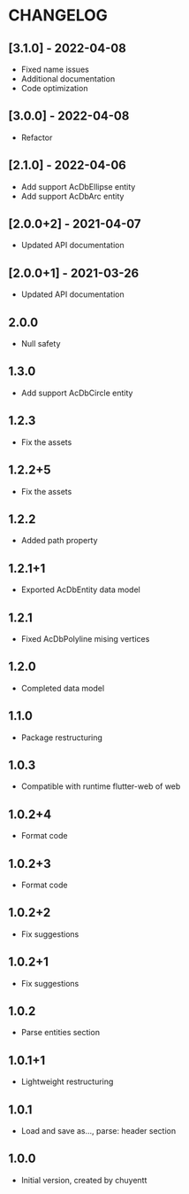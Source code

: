 # CHANGELOG

## [3.1.0] - 2022-04-08

* Fixed name issues
* Additional documentation
* Code optimization

## [3.0.0] - 2022-04-08

* Refactor

## [2.1.0] - 2022-04-06

* Add support AcDbEllipse entity
* Add support AcDbArc entity

## [2.0.0+2] - 2021-04-07

* Updated API documentation

## [2.0.0+1] - 2021-03-26

* Updated API documentation

## 2.0.0

* Null safety

## 1.3.0

* Add support AcDbCircle entity

## 1.2.3

* Fix the assets

## 1.2.2+5

* Fix the assets

## 1.2.2

* Added path property

## 1.2.1+1

* Exported AcDbEntity data model

## 1.2.1

* Fixed AcDbPolyline mising vertices

## 1.2.0

* Completed data model

## 1.1.0

* Package restructuring

## 1.0.3

* Compatible with runtime flutter-web of web

## 1.0.2+4

* Format code

## 1.0.2+3

* Format code

## 1.0.2+2

* Fix suggestions

## 1.0.2+1

* Fix suggestions

## 1.0.2

* Parse entities section

## 1.0.1+1

* Lightweight restructuring

## 1.0.1

* Load and save as..., parse: header section

## 1.0.0

* Initial version, created by chuyentt
